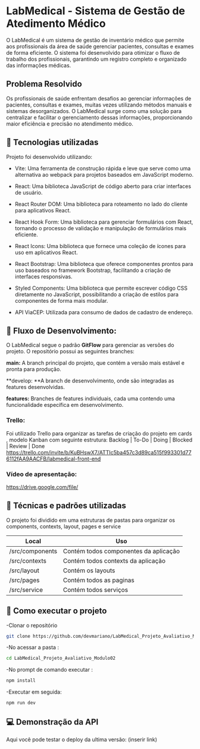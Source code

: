 # LabMedical - Sistema de Gestão de Atedimento Médico 

O LabMedical é um sistema de gestão de inventário médico que permite aos profissionais da área de saúde gerenciar pacientes, consultas e exames de forma eficiente. O sistema foi desenvolvido para otimizar o fluxo de trabalho dos profissionais, garantindo um registro completo e organizado das informações médicas.

## Problema Resolvido

Os profissionais de saúde enfrentam desafios ao gerenciar informações de pacientes, consultas e exames, muitas vezes utilizando métodos manuais e sistemas desorganizados. O LabMedical surge como uma solução para centralizar e facilitar o gerenciamento dessas informações, proporcionando maior eficiência e precisão no atendimento médico.

## 🔧 Tecnologias utilizadas

Projeto foi desenvolvido utilizando:

- Vite: Uma ferramenta de construção rápida e leve que serve como uma alternativa ao webpack para projetos baseados em JavaScript moderno.

- React: Uma biblioteca JavaScript de código aberto para criar interfaces de usuário.

- React Router DOM: Uma biblioteca para roteamento no lado do cliente para aplicativos React.

- React Hook Form: Uma biblioteca para gerenciar formulários com React, tornando o processo de validação e manipulação de formulários mais eficiente.

- React Icons: Uma biblioteca que fornece uma coleção de ícones para uso em aplicativos React.

- React Bootstrap: Uma biblioteca que oferece componentes prontos para uso baseados no framework Bootstrap, facilitando a criação de interfaces responsivas.

- Styled Components: Uma biblioteca que permite escrever código CSS diretamente no JavaScript, possibilitando a criação de estilos para componentes de forma mais modular.

- API ViaCEP: Utilizada para consumo de dados de cadastro de endereço.

## 📗 Fluxo de Desenvolvimento: 

O LabMedical segue o padrão **GitFlow** para gerenciar as versões do projeto. O repositório possui as seguintes branches:

**main:** A branch principal do projeto, que contém a versão mais estável e pronta para produção.

**develop: **A branch de desenvolvimento, onde são integradas as features desenvolvidas.

**features:** Branches de features individuais, cada uma contendo uma funcionalidade específica em desenvolvimento.
###  Trello:
Foi utilizado Trello para organizar as tarefas de criação do projeto em cards , modelo Kanban com seguinte estrutura: Backlog | To-Do | Doing | Blocked | Review | Done
 https://trello.com/invite/b/KuBHswX7/ATTIc5ba457c3d89ca515f993301d776112fAA9AACFB/labmedical-front-end

### Vídeo de apresentação: 
https://drive.google.com/file/


## 🧰 Técnicas e padrões utilizadas

O projeto foi dividido em uma estruturas de pastas para organizar os components, contexts, layout, pages e service

| Local | Uso |
| ------ | ------ |
| /src/components | Contém todos componentes da aplicação |
| /src/contexts | Contém todos contexts da aplicação |
| /src/layout | Contém os layouts |
| /src/pages | Contém todos as paginas |
| /src/service | Contém todos serviços |


## 🚀 Como executar o projeto

-Clonar o repositório
```sh 
git clone https://github.com/devmariano/LabMedical_Projeto_Avaliativo_Mod02.git
```
-No acessar a pasta :
```sh
cd LabMedical_Projeto_Avaliativo_Modulo02
```
-No prompt de comando executar :
```sh
npm install 
```
-Executar em seguida:
```sh
npm run dev
```

## 💻 Demonstração da API 

Aqui você pode testar o deploy da ultima versão:  (inserir link)

